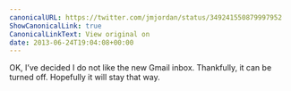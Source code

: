 ```yaml
---
canonicalURL: https://twitter.com/jmjordan/status/349241550879997952
ShowCanonicalLink: true
CanonicalLinkText: View original on
date: 2013-06-24T19:04:08+00:00
---
```

OK, I’ve decided I do not like the new Gmail inbox. Thankfully, it can be turned off. Hopefully it will stay that way.